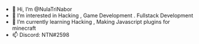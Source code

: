 - 👋 Hi, I’m @NulaTriNabor
- 👀 I’m interested in Hacking , Game Development . Fullstack Development 
- 🌱 I’m currently learning Hacking , Making Javascript plugins for minecraft
- 📫 Discord: NTN#2598

<!---
NulaTriNabor/NulaTriNabor is a ✨ special ✨ repository because its `README.md` (this file) appears on your GitHub profile.
You can click the Preview link to take a look at your changes.
--->
